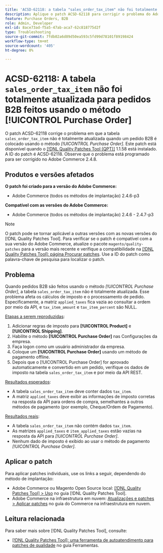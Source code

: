 ```yaml
---
title: 'ACSD-62118: a tabela "sales_order_tax_item" não foi totalmente atualizada para ordens B2B feitas usando o método [!UICONTROL Purchase Order]'
description: Aplique o patch ACSD-62118 para corrigir o problema do Adobe Commerce em que a tabela "sales_order_tax_item" não é totalmente atualizada quando pedidos B2B são feitos usando o método [!UICONTROL Purchase Order].
feature: Purchase Orders, B2B
role: Admin, Developer
exl-id: 8ace73ad-f5a5-47ab-aca7-62c818775d2f
type: Troubleshooting
source-git-commit: 7fdb02a6d89d50ea593c5fd99d78101f89198424
workflow-type: tm+mt
source-wordcount: '405'
ht-degree: 0%

---
```


# ACSD-62118: A tabela `sales_order_tax_item` não foi totalmente atualizada para pedidos B2B feitos usando o método [!UICONTROL Purchase Order]

O patch ACSD-62118 corrige o problema em que a tabela `sales_order_tax_item` não é totalmente atualizada quando um pedido B2B é colocado usando o método *[!UICONTROL Purchase Order]*. Este patch está disponível quando o [[!DNL Quality Patches Tool (QPT)]](/help/tools/quality-patches-tool/quality-patches-tool-to-self-serve-quality-patches.md) 1.1.58 está instalado. A ID do patch é ACSD-62118. Observe que o problema está programado para ser corrigido no Adobe Commerce 2.4.8.

## Produtos e versões afetados

**O patch foi criado para a versão do Adobe Commerce:**

* Adobe Commerce (todos os métodos de implantação) 2.4.6-p3

**Compatível com as versões do Adobe Commerce:**

* Adobe Commerce (todos os métodos de implantação) 2.4.6 - 2.4.7-p3

>[!NOTE]
>
>O patch pode se tornar aplicável a outras versões com as novas versões do [!DNL Quality Patches Tool]. Para verificar se o patch é compatível com a sua versão do Adobe Commerce, atualize o pacote `magento/quality-patches` para a versão mais recente e verifique a compatibilidade na [[!DNL Quality Patches Tool]: página Procurar patches](https://experienceleague.adobe.com/tools/commerce-quality-patches/index.html). Use a ID do patch como palavra-chave de pesquisa para localizar o patch.

## Problema

Quando pedidos B2B são feitos usando o método *[!UICONTROL Purchase Order]*, a tabela `sales_order_tax_item` não é totalmente atualizada. Esse problema afeta os cálculos de imposto e o processamento de pedido. Especificamente, a matriz `applied_taxes` fica vazia ao consultar a ordem por meio da API, e `tax_item_amount` e `tax_item_percent` são NULL.

<u>Etapas a serem reproduzidas</u>:

1. Adicionar regras de imposto para **[!UICONTROL Product]** e **[!UICONTROL Shipping]**.
1. Habilite o método **[!UICONTROL Purchase Order]** nas Configurações da empresa.
1. Faça logon como um usuário administrador da empresa.
1. Coloque um **[!UICONTROL Purchase Order]** usando um método de pagamento offline.
1. Depois que o [!UICONTROL Purchase Order] for aprovado automaticamente e convertido em um pedido, verifique os dados de imposto na tabela `sales_order_tax_item` e por meio da API REST.

<u>Resultados esperados</u>:

* A tabela `sales_order_tax_item` deve conter dados `tax_item`.
* A matriz `applied_taxes` deve exibir as informações de imposto corretas na resposta da API para ordens de compra, semelhantes a outros métodos de pagamento (por exemplo, Cheque/Ordem de Pagamento).

<u>Resultados reais</u>:

* A tabela `sales_order_tax_item` não contém dados `tax_item`.
* As matrizes `applied_taxes` e `item_applied_taxes` estão vazias na resposta da API para *[!UICONTROL Purchase Order]*.
* Nenhum dado de imposto é exibido ao usar o método de pagamento *[!UICONTROL Purchase Order]*.

## Aplicar o patch

Para aplicar patches individuais, use os links a seguir, dependendo do método de implantação:

* Adobe Commerce ou Magento Open Source local: [[!DNL Quality Patches Tool] > Uso](/help/tools/quality-patches-tool/usage.md) no guia [!DNL Quality Patches Tool].
* Adobe Commerce na infraestrutura em nuvem: [Atualizações e patches > Aplicar patches](https://experienceleague.adobe.com/docs/commerce-cloud-service/user-guide/develop/upgrade/apply-patches.html) no guia do Commerce na infraestrutura em nuvem.

## Leitura relacionada

Para saber mais sobre [!DNL Quality Patches Tool], consulte:

* [[!DNL Quality Patches Tool]: uma ferramenta de autoatendimento para patches de qualidade](/help/tools/quality-patches-tool/quality-patches-tool-to-self-serve-quality-patches.md) no guia Ferramentas.
